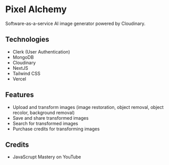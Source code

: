 # Pixel Alchemy

Software-as-a-service AI image generator powered by Cloudinary.


## Technologies

- Clerk (User Authentication)
- MongoDB
- Cloudinary
- NextJS
- Tailwind CSS
- Vercel


## Features

- Upload and transform images (image restoration, object removal, object recolor, background removal)
- Save and share transformed images
- Search for transformed images
- Purchase credits for transforming images


## Credits

- JavaScrupt Mastery on YouTube
